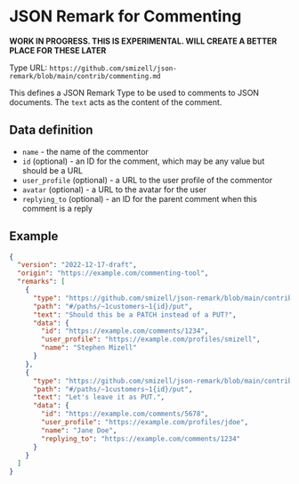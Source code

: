# JSON Remark for Commenting

**WORK IN PROGRESS. THIS IS EXPERIMENTAL. WILL CREATE A BETTER PLACE FOR THESE LATER**

Type URL: `https://github.com/smizell/json-remark/blob/main/contrib/commenting.md`

This defines a JSON Remark Type to be used to comments to JSON documents. The `text` acts as the content of the comment.

## Data definition

- `name` - the name of the commentor
- `id` (optional) - an ID for the comment, which may be any value but should be a URL
- `user_profile` (optional) - a URL to the user profile of the commentor
- `avatar` (optional) - a URL to the avatar for the user
- `replying_to` (optional) - an ID for the parent comment when this comment is a reply

## Example

```json
{
  "version": "2022-12-17-draft",
  "origin": "https://example.com/commenting-tool",
  "remarks": [
    {
      "type": "https://github.com/smizell/json-remark/blob/main/contrib/commenting.md",
      "path": "#/paths/~1customers~1{id}/put",
      "text": "Should this be a PATCH instead of a PUT?",
      "data": {
        "id": "https://example.com/comments/1234",
        "user_profile": "https://example.com/profiles/smizell",
        "name": "Stephen Mizell"
      }
    },
    {
      "type": "https://github.com/smizell/json-remark/blob/main/contrib/commenting.md",
      "path": "#/paths/~1customers~1{id}/put",
      "text": "Let's leave it as PUT.",
      "data": {
        "id": "https://example.com/comments/5678",
        "user_profile": "https://example.com/profiles/jdoe",
        "name": "Jane Doe",
        "replying_to": "https://example.com/comments/1234"
      }
    }
  ]
}
```
